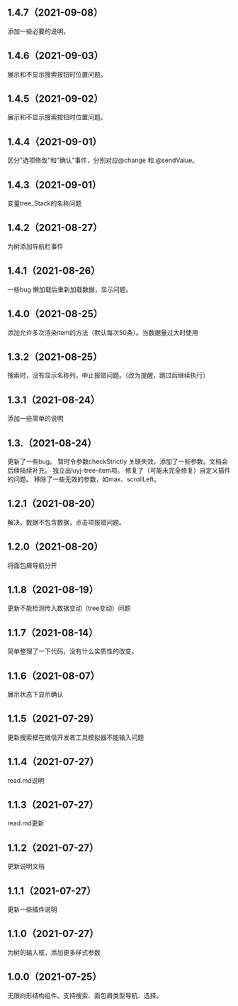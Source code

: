## 1.4.7（2021-09-08）
添加一些必要的说明。
## 1.4.6（2021-09-03）
展示和不显示搜索按钮时位置问题。
## 1.4.5（2021-09-02）
展示和不显示搜索按钮时位置问题。
## 1.4.4（2021-09-01）
区分"选项修改"和"确认"事件，分别对应@change 和 @sendValue。
## 1.4.3（2021-09-01）
变量tree_Stack的名称问题
## 1.4.2（2021-08-27）
为树添加导航栏事件
## 1.4.1（2021-08-26）
一些bug
懒加载后重新加载数据，显示问题。
## 1.4.0（2021-08-25）
添加允许多次渲染item的方法（默认每次50条）。当数据量过大时使用
## 1.3.2（2021-08-25）
搜索时，没有显示名称列，中止报错问题。（改为提醒，跳过后继续执行）
## 1.3.1（2021-08-24）
添加一些简单的说明
## 1.3.（2021-08-24）
更新了一些bug。
暂时令参数checkStrictly 关联失效。添加了一些参数。文档会后续陆续补充。
独立出luyj-tree-item项。
修复了（可能未完全修复）自定义插件的问题。
移除了一些无效的参数，如max、scrollLeft。
## 1.2.1（2021-08-20）
解决。数据不包含数据，点击项报错问题。
## 1.2.0（2021-08-20）
将面包屑导航分开
## 1.1.8（2021-08-19）
更新不能检测传入数据变动（tree变动）问题
## 1.1.7（2021-08-14）
简单整理了一下代码，没有什么实质性的改变。
## 1.1.6（2021-08-07）
展示状态下显示确认
## 1.1.5（2021-07-29）
更新搜索框在微信开发者工具模拟器不能输入问题
## 1.1.4（2021-07-27）
read.md说明
## 1.1.3（2021-07-27）
read.md更新
## 1.1.2（2021-07-27）
更新说明文档
## 1.1.1（2021-07-27）
更新一些插件说明
## 1.1.0（2021-07-27）
为树的输入框，添加更多样式参数
## 1.0.0（2021-07-25）
无限树形结构组件。支持搜索、面包屑类型导航、选择。
